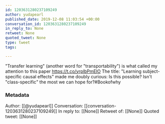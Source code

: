 ```yaml
---
id: 1203631280237109249
author: yudapearl
published_date: 2019-12-08 11:03:54 +00:00
conversation_id: 1203631280237109249
in_reply_to: None
retweet: None
quoted_tweet: None
type: tweet
tags:

---
```


"Transfer learning" (another word for "transportability")
is what called my attention to this paper 
https://t.co/yrplbPmEIO
The title: "Learning subject-specific 
causal effects" made me doubly curious: Is this possible?
Isn't "class-specific" the most we can hope for?#Bookofwhy

### Metadata

Author: [[@yudapearl]]
Conversation: [[conversation-1203631280237109249]]
In reply to: [[None]]
Retweet of: [[None]]
Quoted tweet: [[None]]
